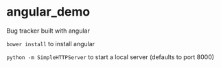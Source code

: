 angular_demo
============

Bug tracker built with angular

```bower install``` to install angular

```python -m SimpleHTTPServer``` to start a local server (defaults to port 8000)
